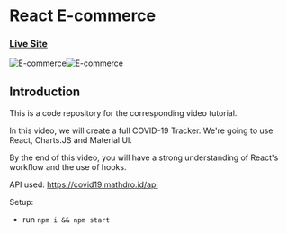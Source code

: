 # React E-commerce

### [Live Site](https://pranacloathing.netlify.app)

![E-commerce](https://i.ibb.co/vv47Dx1/Untitled.png)![E-commerce](https://i.ibb.co/XXLPbQD/cart.png)


## Introduction
This is a code repository for the corresponding video tutorial. 

In this video, we will create a full COVID-19 Tracker. We're going to use React, Charts.JS and Material UI.

By the end of this video, you will have a strong understanding of React's workflow and the use of hooks.

API used: https://covid19.mathdro.id/api

Setup:
- run ```npm i && npm start```
